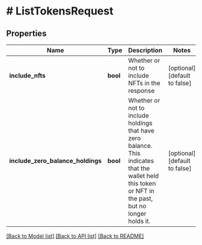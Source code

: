 # # ListTokensRequest

## Properties

Name | Type | Description | Notes
------------ | ------------- | ------------- | -------------
**include_nfts** | **bool** | Whether or not to include NFTs in the response | [optional] [default to false]
**include_zero_balance_holdings** | **bool** | Whether or not to include holdings that have zero balance. This indicates that the wallet held this token or NFT in the past, but no longer holds it. | [optional] [default to false]

[[Back to Model list]](../../README.md#models) [[Back to API list]](../../README.md#endpoints) [[Back to README]](../../README.md)
